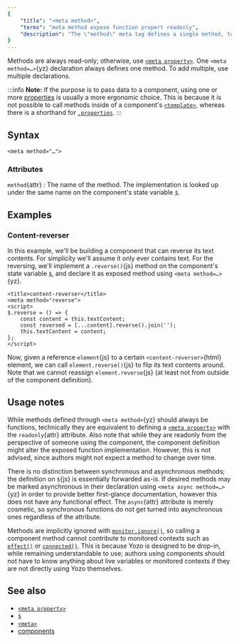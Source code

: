 ```yaml
---
{
	"title": "<meta method>",
	"terms": "meta method expose function propert readonly",
	"description": "The \"method\" meta tag defines a single method, to be exposed on the defined custom element."
}
---
```


Methods are always read-only; otherwise, use [`<meta property>`](/docs/components/meta/property/). One `<meta method=…>`{yz} declaration always defines one method. To add multiple, use multiple declarations.

:::info
**Note:** If the purpose is to pass data to a component, using one or more [properties](/docs/components/meta/property/) is usually a more ergonomic choice. This is because it is not possible to call methods inside of a component's [`<template>`](/docs/components/template/), whereas there is a shorthand for [`.properties`](/docs/components/template/properties/).
:::

## Syntax

```yz
<meta method="…">
```

### Attributes

`method`{attr}
: The name of the method. The implementation is looked up under the same name on the component's state variable [`$`](/docs/components/$/).

## Examples

### Content-reverser

In this example, we'll be building a component that can reverse its text contents. For simplicity we'll assume it only ever contains text. For the reversing, we'll implement a `.reverse()`{js} method on the component's state variable [`$`](/docs/components/$/), and declare it as exposed method using `<meta method=…>`{yz}.

```yz
<title>content-reverser</title>
<meta method="reverse">
<script>
$.reverse = () => {
	const content = this.textContent;
	const reversed = [...content].reverse().join('');
	this.textContent = content;
};
</script>
```

Now, given a reference `element`{js} to a certain `<content-reverser>`{html} element, we can call `element.reverse()`{js} to flip its text contents around. Note that we cannot reassign `element.reverse`{js} (at least not from outside of the component definition).

## Usage notes

While methods defined through `<meta method>`{yz} should always be functions, technically they are equivalent to defining a [`<meta property>`](/docs/components/meta/property/) with the `readonly`{attr} attribute. Also note that while they are readonly from the perspective of someone using the component, the component definition might alter the exposed function implementation. However, this is not advised, since authors might not expect a method to change over time.

There is no distinction between synchronous and asynchronous methods; the definition on `$`{js} is essentially forwarded as-is. If desired methods may be marked asynchronous in their declaration using `<meta async method=…>`{yz} in order to provide better first-glance documentation, however this does not have any functional effect. The `async`{attr} attribute is merely cosmetic, so synchronous functions do not get turned into asynchronous ones regardless of the attribute.

Methods are implicitly ignored with [`monitor.ignore()`](/docs/monitor/ignore/), so calling a component method cannot contribute to monitored contexts such as [`effect()`](/docs/effect/) or [`connected()`](/docs/components/connected/). This is because Yozo is designed to be drop-in, while remaining understandable to use; authors using components should not have to know anything about live variables or monitored contexts if they are not directly using Yozo themselves.

## See also

- [`<meta property>`](/docs/components/property/)
- [`$`](/docs/components/$/)
- [`<meta>`](/docs/components/meta/)
- [components](/docs/components/)
